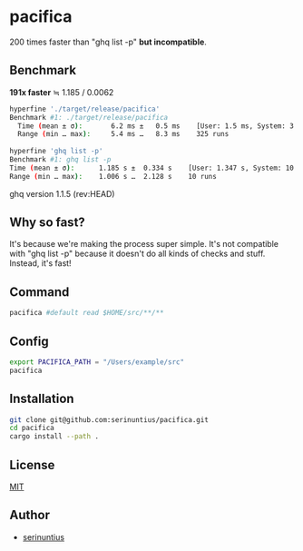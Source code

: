 # pacifica

200 times faster than "ghq list -p" **but incompatible**.

## Benchmark
**191x faster** ≒ 1.185 / 0.0062
```bash 
hyperfine './target/release/pacifica'
Benchmark #1: ./target/release/pacifica
  Time (mean ± σ):       6.2 ms ±   0.5 ms    [User: 1.5 ms, System: 3.6 ms]
  Range (min … max):     5.4 ms …   8.3 ms    325 runs
  
hyperfine 'ghq list -p'
Benchmark #1: ghq list -p
Time (mean ± σ):      1.185 s ±  0.334 s    [User: 1.347 s, System: 10.284 s]
Range (min … max):    1.006 s …  2.128 s    10 runs
 ```


ghq version 1.1.5 (rev:HEAD)
## Why so fast?
It's because we're making the process super simple. It's not compatible with "ghq list -p" because it doesn't do all kinds of checks and stuff. Instead, it's fast!


## Command
```bash
pacifica #default read $HOME/src/**/**
```

## Config
```bash
export PACIFICA_PATH = "/Users/example/src"
pacifica
```

## Installation
```bash
git clone git@github.com:serinuntius/pacifica.git
cd pacifica
cargo install --path .
```

## License
[MIT](https://github.com/serinuntius/pacifica/blob/master/LICENCE)


## Author
- [serinuntius](https://github.com/serinuntius)
